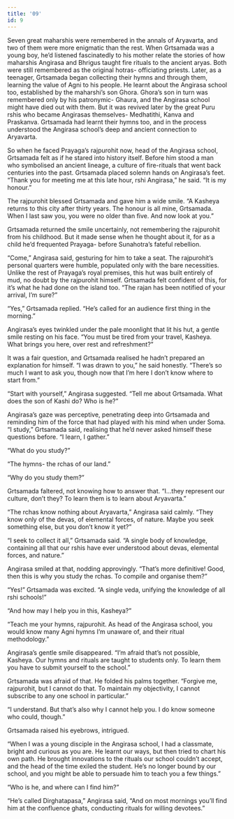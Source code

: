 ```yaml
---
title: '09'
id: 9
---
```


Seven great maharshis were remembered in the annals of Aryavarta, and two of them were more enigmatic than the rest. When Grtsamada was a young boy, he’d listened fascinatedly to his mother relate the stories of how maharshis Angirasa and Bhrigus taught fire rituals to the ancient aryas. Both were still remembered as the original hotras- officiating priests. Later, as a teenager, Grtsamada began collecting their hymns and through them, learning the value of Agni to his people. He learnt about the Angirasa school too, established by the maharshi’s son Ghora. Ghora’s son in turn was remembered only by his patronymic- Ghaura, and the Angirasa school might have died out with them. But it was revived later by the great Puru rshis who became Angirasas themselves- Medhatithi, Kanva and Praskanva. Grtsamada had learnt their hymns too, and in the process understood the Angirasa school’s deep and ancient connection to Aryavarta.

So when he faced Prayaga’s rajpurohit now, head of the Angirasa school, Grtsamada felt as if he stared into history itself. Before him stood a man who symbolised an ancient lineage, a culture of fire-rituals that went back centuries into the past. Grtsamada placed solemn hands on Angirasa’s feet. “Thank you for meeting me at this late hour, rshi Angirasa,” he said. “It is my honour.”

The rajpurohit blessed Grtsamada and gave him a wide smile. “A Kasheya returns to this city after thirty years. The honour is all mine, Grtsamada. When I last saw you, you were no older than five. And now look at you.”

Grtsamada returned the smile uncertainly, not remembering the rajpurohit from his childhood. But it made sense when he thought about it, for as a child he’d frequented Prayaga- before Sunahotra’s fateful rebellion. 

“Come,” Angirasa said, gesturing for him to take a seat. The rajpurohit’s personal quarters were humble, populated only with the bare necessities. Unlike the rest of Prayaga’s royal premises, this hut was built entirely of mud, no doubt by the rajpurohit himself. Grtsamada felt confident of this, for it’s what he had done on the island too. “The rajan has been notified of your arrival, I’m sure?”

“Yes,” Grtsamada replied. “He’s called for an audience first thing in the morning.”

Angirasa’s eyes twinkled under the pale moonlight that lit his hut, a gentle smile resting on his face. “You must be tired from your travel, Kasheya. What brings you here, over rest and refreshment?”

It was a fair question, and Grtsamada realised he hadn’t prepared an explanation for himself. “I was drawn to you,” he said honestly. “There’s so much I want to ask you, though now that I’m here I don’t know where to start from.”

“Start with yourself,” Angirasa suggested. “Tell me about Grtsamada. What does the son of Kashi do? Who is he?”

Angirasa’s gaze was perceptive, penetrating deep into Grtsamada and reminding him of the force that had played with his mind when under Soma. “I study,” Grtsamada said, realising that he’d never asked himself these questions before. “I learn, I gather.”

“What do you study?”

“The hymns- the rchas of our land.”

“Why do you study them?”

Grtsamada faltered, not knowing how to answer that. “I…they represent our culture, don’t they? To learn them is to learn about Aryavarta.”

“The rchas know nothing about Aryavarta,” Angirasa said calmly. “They know only of the devas, of elemental forces, of nature. Maybe you seek something else, but you don’t know it yet?”

“I seek to collect it all,” Grtsamada said. “A single body of knowledge, containing all that our rshis have ever understood about devas, elemental forces, and nature.”

Angirasa smiled at that, nodding approvingly. “That’s more definitive! Good, then this is why you study the rchas. To compile and organise them?”

“Yes!” Grtsamada was excited. “A single veda, unifying the knowledge of all rshi schools!”

“And how may I help you in this, Kasheya?”

“Teach me your hymns, rajpurohit. As head of the Angirasa school, you would know many Agni hymns I’m unaware of, and their ritual methodology.”

Angirasa’s gentle smile disappeared. “I’m afraid that’s not possible, Kasheya. Our hymns and rituals are taught to students only. To learn them you have to submit yourself to the school.”

Grtsamada was afraid of that. He folded his palms together. “Forgive me, rajpurohit, but I cannot do that. To maintain my objectivity, I cannot subscribe to any one school in particular.”

“I understand. But that’s also why I cannot help you. I do know someone who could, though.”

Grtsamada raised his eyebrows, intrigued.

“When I was a young disciple in the Angirasa school, I had a classmate, bright and curious as you are. He learnt our ways, but then tried to chart his own path. He brought innovations to the rituals our school couldn’t accept, and the head of the time exiled the student. He’s no longer bound by our school, and you might be able to persuade him to teach you a few things.”

“Who is he, and where can I find him?”

“He’s called Dirghatapasa,” Angirasa said, “And on most mornings you’ll find him at the confluence ghats, conducting rituals for willing devotees.”